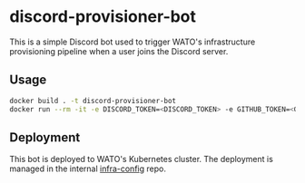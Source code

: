 # discord-provisioner-bot

This is a simple Discord bot used to trigger WATO's infrastructure provisioning pipeline when a user joins the Discord server.

## Usage

```bash
docker build . -t discord-provisioner-bot
docker run --rm -it -e DISCORD_TOKEN=<DISCORD_TOKEN> -e GITHUB_TOKEN=<GITHUB_TOKEN> -e SENTRY_DSN=<SENTRY_DSN> discord-provisioner-bot
```

## Deployment

This bot is deployed to WATO's Kubernetes cluster. The deployment is managed in the internal [infra-config](https://github.com/watonomous/infra-config) repo.
